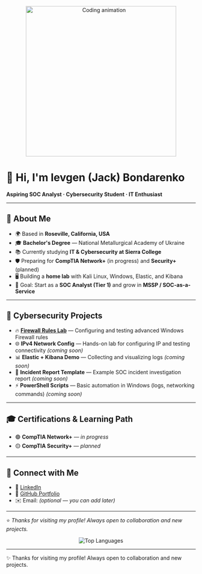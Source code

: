 <p align="center">
  <img src="assets/coding.gif" alt="Coding animation" width="400">
</p>

# 👋 Hi, I'm Ievgen (Jack) Bondarenko  

**Aspiring SOC Analyst · Cybersecurity Student · IT Enthusiast**

---

## 🚀 About Me  
- 🌍 Based in **Roseville, California, USA**  
- 🎓 **Bachelor's Degree** — National Metallurgical Academy of Ukraine  
- 📚 Currently studying **IT & Cybersecurity at Sierra College**  
- 🛡 Preparing for **CompTIA Network+** (in progress) and **Security+** (planned)  
- 🖥 Building a **home lab** with Kali Linux, Windows, Elastic, and Kibana  
- 🎯 Goal: Start as a **SOC Analyst (Tier 1)** and grow in **MSSP / SOC-as-a-Service**  

---

## 🔐 Cybersecurity Projects  
- 🔥 [**Firewall Rules Lab**](https://github.com/ibondarenko1/Firewall-Rules-Lab) — Configuring and testing advanced Windows Firewall rules  
- 🌐 **IPv4 Network Config** — Hands-on lab for configuring IP and testing connectivity *(coming soon)*  
- 📊 **Elastic + Kibana Demo** — Collecting and visualizing logs *(coming soon)*  
- 📝 **Incident Report Template** — Example SOC incident investigation report *(coming soon)*  
- ⚡ **PowerShell Scripts** — Basic automation in Windows (logs, networking commands) *(coming soon)*  

---

## 🎓 Certifications & Learning Path  
- 🟢 **CompTIA Network+** — *in progress*  
- 🟡 **CompTIA Security+** — *planned*  

---

## 🤝 Connect with Me  
- 💼 [LinkedIn](https://www.linkedin.com/in/ievgen-jack-bondarenko-b13098241/)  
- 🐙 [GitHub Portfolio](https://github.com/ibondarenko1)  
- ✉️ Email: *(optional — you can add later)*  

---

⭐ *Thanks for visiting my profile! Always open to collaboration and new projects.*
</p>
<p align="center">
  <img src="https://github-readme-stats.vercel.app/api/top-langs/?username=ibondarenko1&layout=compact&theme=radical" alt="Top Languages" />
</p>

---

✨ Thanks for visiting my profile! Always open to collaboration and new projects.
